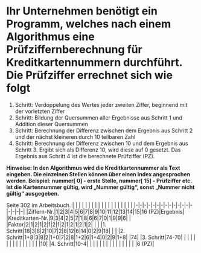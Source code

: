 # Ihr Unternehmen benötigt ein Programm, welches nach einem Algorithmus eine Prüfziffernberechnung für Kreditkartennummern durchführt. Die Prüfziffer errechnet sich wie folgt

1. Schritt: Verdoppelung des Wertes jeder zweiten Ziffer, beginnend mit der vorletzten Ziffer
2. Schritt: Bildung der Quersummen aller Ergebnisse aus Schritt 1 und Addition dieser Quersummen
3. Schritt: Berechnung der Differenz zwischen dem Ergebnis aus Schritt 2 und der nächst kleineren durch 10
teilbaren Zahl
4. Schritt: Berechnung der Differenz zwischen 10 und dem Ergebnis aus Schritt 3. Ergibt sich als Differenz
10, wird diese auf 0 gesetzt.
Das Ergebnis aus Schritt 4 ist die berechnete Prüfziffer (PZ).

**Hinweise: In den Algorithmus wird die Kreditkartennummer als Text eingeben. Die einzelnen Stellen können
über einen Index angesprochen werden.
Beispiel: nummer[ 0] - erste Stelle, nummer[ 15] - Prüfziffer etc.
Ist die Kartennummer gültig, wird „Nummer gültig“, sonst „Nummer nicht gültig“ ausgegeben.**

Seite 302 im Arbeitsbuch.
| | | | | | | | | | | | | | | | | | |
|-|-|-|-|-|-|-|-|-|-|-|-|-|-|-|-|-|-|
|Ziffern-Nr.|1|2|3|4|5|6|7|8|9|10|11|12|13|14|15|16 (PZ)|Ergebnis|
|Kreditkarten-Nr.|9|3|4|2|5|7|1|8|6|6|7|0|1|9|9|6| |
|Faktor|2|1|2|1|2|1|2|1|2|1|2|1|2|1|2| | |
|1. Schritt|18|3|8|2|10|7|2|8|12|6|14|0|2|9|18| | |
|2. Schritt|1+8|3|8|2|1+0|7|2|8|1+2|6|1+4|0|2|9|1+8| |74|
|3. Schritt|74-70| | | | | | | | | | | | | | | |10|
|4. Schritt|10-4| | | | | | | | | | | | | | | |6 (PZ)|
